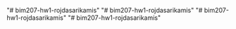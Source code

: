 "# bim207-hw1-rojdasarikamis" 
"# bim207-hw1-rojdasarikamis" 
"# bim207-hw1-rojdasarikamis" 
"# bim207-hw1-rojdasarikamis" 
